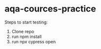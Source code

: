 # aqa-cources-practice

Steps to start testing:
1. Clone repo
2. run npm install
3. run npx cypress open
